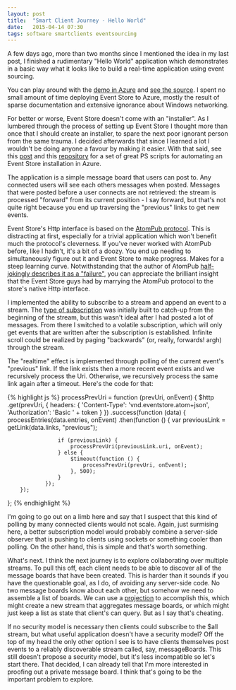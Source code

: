 ```yaml
---
layout: post
title:  "Smart Client Journey - Hello World"
date:   2015-04-14 07:30
tags: software smartclients eventsourcing
---
```

A few days ago, more than two months since I mentioned the idea in my last post, I finished a rudimentary "Hello World" application which demonstrates in a basic way what it looks like to build a real-time application using event sourcing.

You can play around with the [demo in Azure](http://esjs-journey-1.azurewebsites.net/app/index.html) and [see the source](https://github.com/jskrepnek/esjs-journey-1).  I spent no small amount of time deploying Event Store to Azure, mostly the result of sparse documentation and extensive ignorance about Windows networking.

For better or worse, Event Store doesn't come with an "installer".  As I lumbered through the process of setting up Event Store I thought more than once that I should create an installer, to spare the next poor ignorant person from the same trauma.  I decided afterwards that since I learned a lot I wouldn't be doing anyone a favour by making it easier.  With that said, see this [post](https://groups.google.com/forum/#!topic/event-store/SBgFKYLdGaw) and this [repository](https://github.com/openAgile/EventStore-DevOps/tree/master/azure-powershell-windows) for a set of great PS scripts for automating an Event Store installation in Azure.

 The application is a simple message board that users can post to.  Any connected users will see each others messages when posted.  Messages that were posted before a user connects are not retrieved: the stream is processed "forward" from its current position - I say forward, but that's not quite right because you end up traversing the "previous" links to get new events.

Event Store's Http interface is based on the [AtomPub protocol](http://bitworking.org/projects/atom/rfc5023.html).  This is distracting at first, especially for a trivial application which won't benefit much the protocol's cleverness.  If you've never worked with AtomPub before, like I hadn't, it's a bit of a doozy.  You end up needing to simultaneously figure out it and Event Store to make progress.  Makes for a steep learning curve.  Notwithstanding that the author of AtomPub [half-jokingly describes it as a "failure"](http://bitworking.org/news/425/atompub-is-a-failure), you can appreciate the brilliant insight that the Event Store guys had by marrying the AtomPub protocol to the store's native Http interface.

I implemented the ability to subscribe to a stream and append an event to a stream.  The [type of subscription](http://docs.geteventstore.com/introduction/subscriptions/) was initially built to catch-up from the beginning of the stream, but this wasn't ideal after I had posted a lot of messages.  From there I switched to a volatile subscription, which will only get events that are written after the subscription is established.  Infinite scroll could be realized by paging "backwards" (or, really, forwards! argh) through the stream.

The "realtime" effect is implemented through polling of the current event's "previous" link.  If the link exists then a more recent event exists and we recursively process the Uri.  Otherwise, we recursively process the same link again after a timeout.  Here's the code for that:

{% highlight js %}
processPrevUri = function (prevUri, onEvent) {
    $http
        .get(prevUri, {
            headers: {
                'Content-Type': 'vnd.eventstore.atom+json',
                'Authorization': 'Basic ' + token
            }
        })
        .success(function (data) {
            processEntries(data.entries, onEvent)
                .then(function () {
                    var previousLink = getLink(data.links, "previous");

                    if (previousLink) {
                        processPrevUri(previousLink.uri, onEvent);
                    } else {
                        $timeout(function () {
                            processPrevUri(prevUri, onEvent);
                        }, 500);
                    }
                });
        });
};
{% endhighlight %}

I'm going to go out on a limb here and say that I suspect that this kind of polling by many connected clients would not scale.  Again, just surmising here, a better subscription model would probably combine a server-side observer that is pushing to clients using sockets or something cooler than polling.  On the other hand, this is simple and that's worth something.

What's next.  I think the next journey is to explore collaborating over multiple streams.  To pull this off, each client needs to be able to discover all of the message boards that have been created.  This is harder than it sounds if you have the questionable goal, as I do, of avoiding any server-side code.  No two message boards know about each other, but somehow we need to assemble a list of boards.  We can use a [projection](https://geteventstore.com/blog/20130212/projections-1-theory/) to accomplish this, which might create a new stream that aggregates message boards, or which might just keep a list as state that client's can query.  But as I say that's cheating.

If no security model is necessary then clients could subscribe to the $all stream, but what useful application doesn't have a security model?  Off the top of my head the only other option I see is to have clients themselves post events to a reliably discoverable stream called, say, messageBoards.  This still doesn't propose a security model, but it's less incompatible so let's start there.  That decided, I can already tell that I'm more interested in proofing out a private message board.  I think that's going to be the important problem to explore.